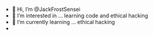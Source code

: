 - 👋 Hi, I’m @JackFrostSensei
- 👀 I’m interested in ... learning code and ethical hacking
- 🌱 I’m currently learning ... ethical hacking
- 
<!---
JackFrostSensei/JackFrostSensei is a ✨ special ✨ repository because its `README.md` (this file) appears on your GitHub profile.
You can click the Preview link to take a look at your changes.
--->
